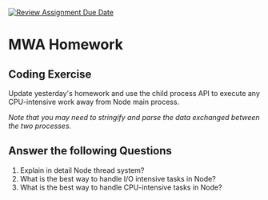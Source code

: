 [![Review Assignment Due Date](https://classroom.github.com/assets/deadline-readme-button-24ddc0f5d75046c5622901739e7c5dd533143b0c8e959d652212380cedb1ea36.svg)](https://classroom.github.com/a/YMqku7d_)
# MWA Homework
## Coding Exercise
Update yesterday's homework and use the child process API to execute any CPU-intensive work away from Node main process.  
  
*Note that you may need to stringify and parse the data exchanged between the two processes.*
  
## Answer the following Questions
1. Explain in detail Node thread system?
2. What is the best way to handle I/O intensive tasks in Node?
3. What is the best way to handle CPU-intensive tasks in Node?
